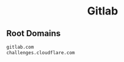 


<h1 align="center">Gitlab</h1>  


## Root Domains


```html
gitlab.com
challenges.cloudflare.com
```  

<br>
